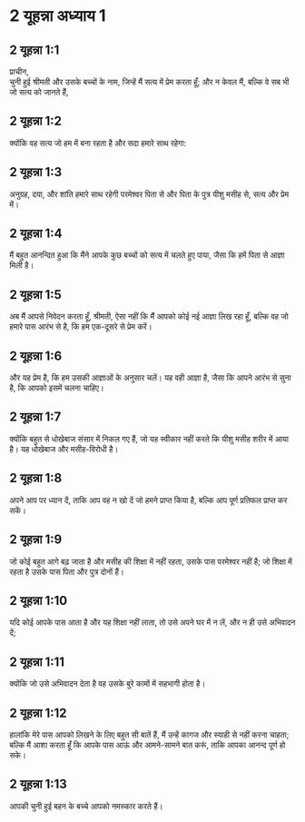 # 2 यूहन्ना अध्याय 1

## 2 यूहन्ना 1:1

प्राचीन,  
चुनी हुई श्रीमती और उसके बच्चों के नाम, जिन्हें मैं सत्य में प्रेम करता हूँ; और न केवल मैं, बल्कि वे सब भी जो सत्य को जानते हैं,

## 2 यूहन्ना 1:2

क्योंकि वह सत्य जो हम में बना रहता है और सदा हमारे साथ रहेगा:

## 2 यूहन्ना 1:3

अनुग्रह, दया, और शांति हमारे साथ रहेगी परमेश्वर पिता से और पिता के पुत्र यीशु मसीह से, सत्य और प्रेम में।

## 2 यूहन्ना 1:4

मैं बहुत आनन्दित हुआ कि मैंने आपके कुछ बच्चों को सत्य में चलते हुए पाया, जैसा कि हमें पिता से आज्ञा मिली है।

## 2 यूहन्ना 1:5

अब मैं आपसे निवेदन करता हूँ, श्रीमती, ऐसा नहीं कि मैं आपको कोई नई आज्ञा लिख रहा हूँ, बल्कि वह जो हमारे पास आरंभ से है, कि हम एक-दूसरे से प्रेम करें।

## 2 यूहन्ना 1:6

और यह प्रेम है, कि हम उसकी आज्ञाओं के अनुसार चलें। यह वही आज्ञा है, जैसा कि आपने आरंभ से सुना है, कि आपको इसमें चलना चाहिए।

## 2 यूहन्ना 1:7

क्योंकि बहुत से धोखेबाज संसार में निकल गए हैं, जो यह स्वीकार नहीं करते कि यीशु मसीह शरीर में आया है। यह धोखेबाज और मसीह-विरोधी है।

## 2 यूहन्ना 1:8

अपने आप पर ध्यान दें, ताकि आप वह न खो दें जो हमने प्राप्त किया है, बल्कि आप पूर्ण प्रतिफल प्राप्त कर सकें।

## 2 यूहन्ना 1:9

जो कोई बहुत आगे बढ़ जाता है और मसीह की शिक्षा में नहीं रहता, उसके पास परमेश्वर नहीं है; जो शिक्षा में रहता है उसके पास पिता और पुत्र दोनों हैं।

## 2 यूहन्ना 1:10

यदि कोई आपके पास आता है और यह शिक्षा नहीं लाता, तो उसे अपने घर में न लें, और न ही उसे अभिवादन दें;

## 2 यूहन्ना 1:11

क्योंकि जो उसे अभिवादन देता है वह उसके बुरे कामों में सहभागी होता है।

## 2 यूहन्ना 1:12

हालांकि मेरे पास आपको लिखने के लिए बहुत सी बातें हैं, मैं उन्हें कागज और स्याही से नहीं करना चाहता; बल्कि मैं आशा करता हूँ कि आपके पास आऊं और आमने-सामने बात करूं, ताकि आपका आनन्द पूर्ण हो सके।

## 2 यूहन्ना 1:13

आपकी चुनी हुई बहन के बच्चे आपको नमस्कार करते हैं।
